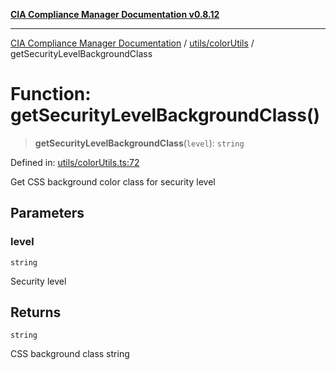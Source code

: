 [**CIA Compliance Manager Documentation v0.8.12**](../../../README.md)

***

[CIA Compliance Manager Documentation](../../../modules.md) / [utils/colorUtils](../README.md) / getSecurityLevelBackgroundClass

# Function: getSecurityLevelBackgroundClass()

> **getSecurityLevelBackgroundClass**(`level`): `string`

Defined in: [utils/colorUtils.ts:72](https://github.com/Hack23/cia-compliance-manager/blob/e7811142a771ec75716a7ce3a0d60f18cb91cd06/src/utils/colorUtils.ts#L72)

Get CSS background color class for security level

## Parameters

### level

`string`

Security level

## Returns

`string`

CSS background class string
